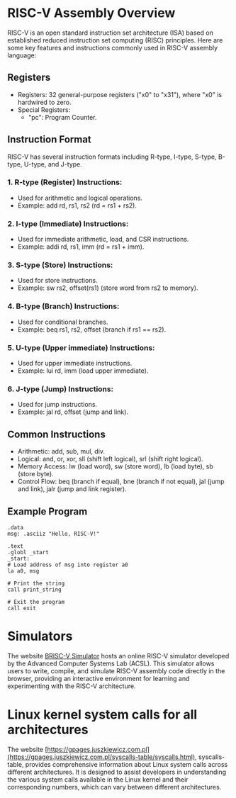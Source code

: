 # RISC-V Assembly Overview
RISC-V is an open standard instruction set architecture (ISA) based on established reduced instruction set computing (RISC) principles. Here are some key features and instructions commonly used in RISC-V assembly language:

## Registers
* Registers: 32 general-purpose registers ("x0" to "x31"), where "x0" is hardwired to zero.
* Special Registers:
  * "pc": Program Counter.
## Instruction Format
RISC-V has several instruction formats including R-type, I-type, S-type, B-type, U-type, and J-type.

### 1. R-type (Register) Instructions:
* Used for arithmetic and logical operations.
* Example: add rd, rs1, rs2 (rd = rs1 + rs2).

### 2. I-type (Immediate) Instructions:
* Used for immediate arithmetic, load, and CSR instructions.
* Example: addi rd, rs1, imm (rd = rs1 + imm).

### 3. S-type (Store) Instructions:
* Used for store instructions.
* Example: sw rs2, offset(rs1) (store word from rs2 to memory).

### 4. B-type (Branch) Instructions:
* Used for conditional branches.
* Example: beq rs1, rs2, offset (branch if rs1 == rs2).

### 5. U-type (Upper immediate) Instructions:
* Used for upper immediate instructions.
* Example: lui rd, imm (load upper immediate).

### 6. J-type (Jump) Instructions:
* Used for jump instructions.
* Example: jal rd, offset (jump and link).
## Common Instructions
* Arithmetic: add, sub, mul, div.
* Logical: and, or, xor, sll (shift left logical), srl (shift right logical).
* Memory Access: lw (load word), sw (store word), lb (load byte), sb (store byte).
* Control Flow: beq (branch if equal), bne (branch if not equal), jal (jump and link), jalr (jump and link register).

## Example Program
    .data
    msg: .asciiz "Hello, RISC-V!"

    .text
    .globl _start
    _start:
    # Load address of msg into register a0
    la a0, msg

    # Print the string
    call print_string

    # Exit the program
    call exit

 # Simulators
 The website [BRISC-V Simulator](https://ascslab.org/research/briscv/simulator/simulator.html) hosts an online RISC-V simulator developed by the Advanced Computer Systems Lab (ACSL). This simulator allows users to write, compile, and simulate RISC-V assembly code directly in the browser, providing an interactive environment for learning and experimenting with the RISC-V architecture.

 # Linux kernel system calls for all architectures
 The website [https://gpages.juszkiewicz.com.pl](https://gpages.juszkiewicz.com.pl/syscalls-table/syscalls.html), syscalls-table, provides comprehensive information about Linux system calls across different architectures. It is designed to assist developers in understanding the various system calls available in the Linux kernel and their corresponding numbers, which can vary between different architectures.
